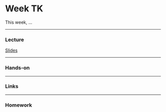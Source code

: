 # Week TK
This week, ... 

---

### Lecture

[Slides]()

---

### Hands-on

---

### Links

---

### Homework


